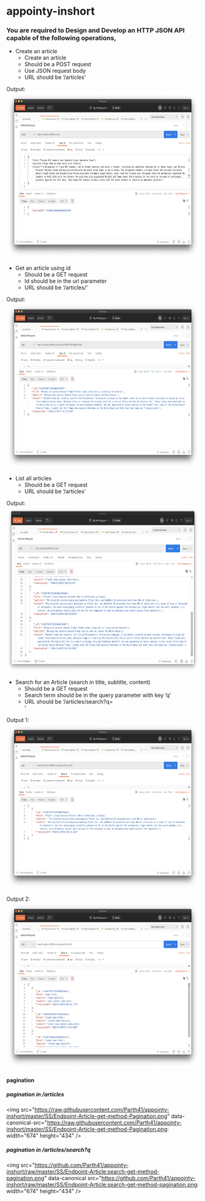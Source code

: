 # appointy-inshort


### You are required to Design and Develop an HTTP JSON API capable of the following operations,
* Create an article
     * Create an article
     * Should be a POST request
     * Use JSON request body
     * URL should be ‘/articles’
  
Output: 
<img src="https://raw.githubusercontent.com/Parth41/appointy-inshort/master/SS/Endpoint-Article-post-method.png" data-canonical-src="https://raw.githubusercontent.com/Parth41/appointy-inshort/master/SS/Endpoint-Article-post-method.png" width="674" height="434" />

* Get an article using id
     * Should be a GET request
     * Id should be in the url parameter
     * URL should be ‘/articles/<id here>’

Output: 
<img src="https://raw.githubusercontent.com/Parth41/appointy-inshort/master/SS/Endpoint-Article%3Aid-get-method.png" data-canonical-src="https://raw.githubusercontent.com/Parth41/appointy-inshort/master/SS/Endpoint-Article%3Aid-get-method.png" width="674" height="434" />

* List all articles
     * Should be a GET request
     * URL should be ‘/articles’

Output: 
<img src="https://raw.githubusercontent.com/Parth41/appointy-inshort/master/SS/Endpoint-Article-get%20method.png" data-canonical-src="https://raw.githubusercontent.com/Parth41/appointy-inshort/master/SS/Endpoint-Article-get%20method.png" width="674" height="434" />

* Search for an Article (search in title, subtitle, content)
     * Should be a GET request
     * Search term should be in the query parameter with key ‘q’
     * URL should be ‘/articles/search?q=<search term here>’
  
Output 1: 
<img src="https://raw.githubusercontent.com/Parth41/appointy-inshort/master/SS/Endpoint-Article%3Asearch-get-method.png" data-canonical-src="https://raw.githubusercontent.com/Parth41/appointy-inshort/master/SS/Endpoint-Article%3Asearch-get-method.png" width="674" height="434" />
 
Output 2: 
<img src="https://raw.githubusercontent.com/Parth41/appointy-inshort/master/SS/Endpoint-Article%3Asearch-get-method-.png" data-canonical-src="https://raw.githubusercontent.com/Parth41/appointy-inshort/master/SS/Endpoint-Article%3Asearch-get-method-.png" width="674" height="434" />
 
 #### pagination
 ##### pagination in /articles
<img src="https://raw.githubusercontent.com/Parth41/appointy-inshort/master/SS/Endpoint-Article-get-method-Pagination.png" data-canonical-src="https://raw.githubusercontent.com/Parth41/appointy-inshort/master/SS/Endpoint-Article-get-method-Pagination.png: width="674" height="434" />
 
 ##### pagination in /articles/search?q
<img src="https://github.com/Parth41/appointy-inshort/raw/master/SS/Endpoint-Article:search-get-method-pagination.png" data-canonical src="https://github.com/Parth41/appointy-inshort/raw/master/SS/Endpoint-Article:search-get-method-pagination.png: width="674" height="434" />
 
 
 
 


